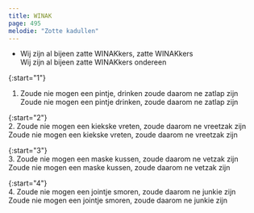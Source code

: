 ```yaml
---
title: WINAK
page: 495
melodie: "Zotte kadullen"
---  
```


- Wij zijn al bijeen zatte WINAKkers, zatte WINAKkers  
Wij zijn al bijeen zatte WINAKkers ondereen  

{:start="1"}  
1. Zoude nie mogen een pintje, drinken zoude daarom ne zatlap zijn  
Zoude nie mogen een pintje drinken, zoude daarom ne zatlap zijn  


{:start="2"}  
2. Zoude nie mogen een kiekske vreten, zoude daarom ne vreetzak zijn  
Zoude nie mogen een kiekske vreten, zoude daarom ne vreetzak zijn  

{:start="3"}  
3. Zoude nie mogen een maske kussen, zoude daarom ne vetzak zijn  
Zoude nie mogen een maske kussen, zoude daarom ne vetzak zijn  


{:start="4"}  
4. Zoude nie mogen een jointje smoren, zoude daarom ne junkie zijn  
Zoude nie mogen een jointje smoren, zoude daarom ne junkie zijn  